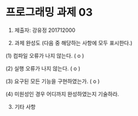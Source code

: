 ﻿# 프로그래밍 과제 03

1. 제출자:   강유정 201712000

2. 과제 완성도 (다음 중 해당하는 사항에 모두 표시한다.)

(1) 컴파일 오류가 나지 않는다. ( o   )

(2) 실행 오류가 나지 않는다. ( o   )

(3) 요구된 모든 기능을 구현하였는가. (  o   )

(4) 미원성인 경우 어디까지 완성하였는지 기술하라.



3. 기타 사항 
